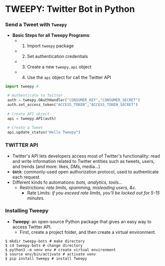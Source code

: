 # TWEEPY: Twitter Bot in Python

### Send a Tweet with ```Tweepy```
- **Basic Steps for all Tweepy Programs**:
  - 1. Import ```tweepy``` package
  - 2. Set authentication credentials
  - 3. Create a new ```tweepy.api``` object
  - 4. Use the ```api``` object for call the Twitter API
```python
import tweepy # 

 # Authenticate to Twitter
 auth = tweepy.OAuthHandler("CONSUMER_KEY","CONSUMER_SECRET")
 auth.set_access_token("ACCESS_TOKEN","ACCESS_TOKEN_SECRET")
 
 # Create API object
 api = tweepy.API(auth)
 
 # Create a Tweet
 api.update_status("Hello Tweepy")
 ```
 
 ### TWITTER API
 - Twitter's API lets developers access most of Twitter's functionality: read and write information related to Twitter entities such as tweets, users, and trends (and more: likes, DMs, media...)
  - **```OAth```**: commonly-used open authorization protocol, used to authenticate each request.
- Different kinds fo automations: *bots, analytics, tools...*
  - Restrictions: *rate limits, spamming, misleading users, &c.*
    - Rate Limits: *if you exceed rate limits, you'll be locked out for 5-15 minutes.*
 
 ### Installing Tweepy
 - **Tweepy**: an open-source Python package that gives an easy way to access Twitter API.
   - First, create a project folder, and then create a virtual environment.
```shell
$ mkdir tweepy-bots # make directory
$ cd tweepy-bots # change directory
$ python3 -m venv env # create virtual environment
$ source env/bin/activate # activate venv
$ pip install tweepy # install Tweepy
```
